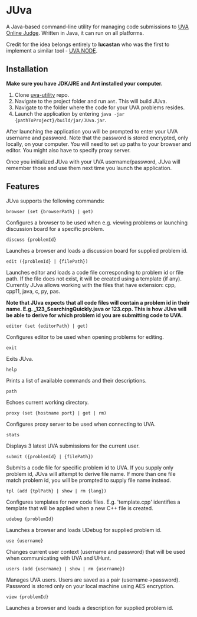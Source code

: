 # JUva
A Java-based command-line utility for managing code submissions to [UVA Online Judge](https://uva.onlinejudge.org/). Written in Java, it can run on all platforms.

Credit for the idea belongs entirely to **lucastan** who was the first to implement a similar tool - [UVA NODE](https://github.com/lucastan/uva-node).

Installation
--------------------------

**Make sure you have JDK/JRE and Ant installed your computer.**

1. Clone [uva-utility](https://github.com/andrey-yemelyanov/uva-utility.git) repo.
2. Navigate to the project folder and run ```ant```. This will build JUva.
3. Navigate to the folder where the code for your UVA problems resides.
3. Launch the application by entering ```java -jar {pathToProject}/build/jar/JUva.jar```.

After launching the application you will be prompted to enter your UVA username and password. Note that the password is stored encrypted, only locally, on your computer. You will need to set up paths to your browser and editor. You might also have to specify proxy server.

Once you initialized JUva with your UVA username/password, JUva will remember those and use them next time you launch the application.

Features
------------------------------

JUva supports the following commands:

```
browser (set {browserPath} | get)
```
Configures a browser to be used when e.g. viewing problems or launching discussion board for a specific problem.


```
discuss {problemId}
```
Launches a browser and loads a discussion board for supplied problem id.


```
edit ({problemId} | {filePath})
```
Launches editor and loads a code file corresponding to problem id or file path. If the file does not exist, it will be created using a template (if any). Currently JUva allows working with the files that have extension: cpp, cpp11, java, c, py, pas.

**Note that JUva expects that all code files will contain a problem id in their name. E.g. _123_SearchingQuickly.java or 123.cpp. This is how JUva will be able to derive for which problem id you are submitting code to UVA.**


```
editor (set {editorPath} | get)
```
Configures editor to be used when opening problems for editing.


```
exit
```
Exits JUva.


```
help
```
Prints a list of available commands and their descriptions.


```
path
```
Echoes current working directory.


```
proxy (set {hostname port} | get | rm)
```
Configures proxy server to be used when connecting to UVA.


```
stats
```
Displays 3 latest UVA submissions for the current user.


```
submit ({problemId} | {filePath})
```
Submits a code file for specific problem id to UVA. If you supply only problem id, JUva will attempt to derive file name. If more than one file match problem id, you will be prompted to supply file name instead.


```
tpl (add {tplPath} | show | rm {lang})
```
Configures templates for new code files. E.g. 'template.cpp' identifies a template that will be applied when a new C++ file is created.


```
udebug {problemId}
```
Launches a browser and loads UDebug for supplied problem id.


```
use {username}
```
Changes current user context (username and password) that will be used when communicating with UVA and UHunt.


```
users (add {username} | show | rm {username})
```
Manages UVA users. Users are saved as a pair (username->password). Password is stored only on your local machine using AES encryption.


```
view {problemId}
```
Launches a browser and loads a description for supplied problem id.

